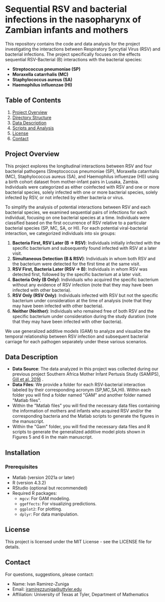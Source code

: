 # Sequential RSV and bacterial infections in the nasopharynx of Zambian infants and mothers

This repository contains the code and data analysis for the project investigating the interactions between Respiratory Syncytial Virus (RSV) and bacterial infections. The project specifically focuses on the effects sequential RSV-Bacterial (B) interactions with the bacterial species:
- **Streptococcus pneumoniae (SP)**
- **Moraxella catarrhalis (MC)**
- **Staphylococcus aureus (SA)**
- **Haemophilus influenzae (HI)**

## Table of Contents
1. [Project Overview](#project-overview)
2. [Directory Structure](#directory-structure)
3. [Data Description](#data-description)
6. [Scripts and Analysis](#scripts-and-analysis)
9. [License](#license)
10. [Contact](#contact)

## Project Overview
This project explores the longitudinal interactions between RSV and four bacterial pathogens (Streptococcus pneumoniae (SP), Moraxella catarrhalis (MC), Staphylococcus aureus (SA), and Haemophilus influenzae (HI)) using a birth cohort dataset from mother-infant pairs in Lusaka, Zambia. Individuals were categorized as either coinfected with RSV and one or more bacterial species, solely infected with one or more bacterial species, solely infected by RSV, or not infected by either bacteria or virus.

To simplify the analysis of potential interactions between RSV and each bacterial species, we examined sequential pairs of infections for each individual, focusing on one bacterial species at a time. Individuals were classified based on the first occurrence of RSV relative to a particular bacterial species (SP, MC, SA, or HI). For each potential viral-bacterial interaction, we categorized individuals into six groups:

1. **Bacteria First, RSV Later (B → RSV)**: Individuals initially infected with the specific bacterium and subsequently found infected with RSV at a later visit.
2. **Simultaneous Detection (B & RSV)**: Individuals in whom both RSV and the bacterium were detected for the first time at the same visit.
3. **RSV First, Bacteria Later (RSV → B)**: Individuals in whom RSV was detected first, followed by the specific bacterium at a later visit.
4. **Bacteria Only (B Only)**: Individuals who acquired the specific bacterium without any evidence of RSV infection (note that they may have been infected with other bacteria).
5. **RSV Only (RSV Only)**: Individuals infected with RSV but not the specific bacterium under consideration at the time of analysis (note that they may have been infected with other bacteria).
6. **Neither (Neither)**: Individuals who remained free of both RSV and the specific bacterium under consideration during the study duration (note that they may have been infected with other bacteria).

We use generalized additive models (GAM) to analyze and visualize the temporal relationship between RSV infection and subsequent bacterial carriage for each pathogen separately under these various scenarios.

## Data Description
- **Data Source**: The data analyzed in this project was collected during our previous project Southern Africa Mother Infant Pertusis Study (SAMIPS),  [Gill et al. 2016](https://academic.oup.com/cid/article/63/suppl_4/S154/2526406?login=true#google_vignette)
.
- **Data Files**: We provide a folder for each RSV-bacterial interaction labeled by their corresponding acronym (SP,MC,SA,HI). Within each folder you will find a folder named "GAM" and another folder named "Matlab files".  
- Within the "Matlab files" you will find the necessary data files containing the information of mothers and infants who acquired RSV and/or the corresponding bacteria and the Matlab scripts to generate the figures in the manuscript.
- Within the "Gam" folder, you will find the necessary data files and R scripts to generate the generalized additive model plots shown in Figures 5 and 6 in the main manuscript. 

## Installation
### Prerequisites
- Matlab (version 2021a or later)
- R (version 4.3.2)
- RStudio (optional but recommended)
- Required R packages:
  - `mgcv`: For GAM modeling.
  - `ggeffects`: For visualizing predictions.
  - `ggplot2`: For plotting.
  - `dplyr`: For data manipulation.

## License
This project is licensed under the MIT License - see the LICENSE file for details.

## Contact

For questions, suggestions, please contact:

- Name: Ivan Ramirez-Zuniga
- Email: iramirezzuniga@uttyler.edu
- Affiliation: University of Texas at Tyler, Department of Mathematics

